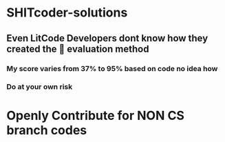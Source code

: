 # SHITcoder-solutions

## Even LitCode Developers dont know how they created the 💩 evaluation method
### My score varies from 37% to 95% based on code no idea how

### Do at your own risk

# Openly Contribute for NON CS branch codes

